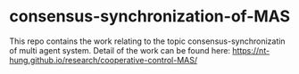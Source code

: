 # consensus-synchronization-of-MAS

This repo contains the work relating to the topic consensus-synchronizatin of multi agent system. 
Detail of the work can be found here: https://nt-hung.github.io/research/cooperative-control-MAS/
